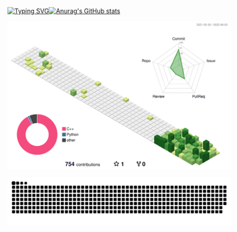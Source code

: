 <!-- ### Hi there 👋 -->
[![Typing SVG](https://readme-typing-svg.herokuapp.com?size=24&center=true&vCenter=true&lines=zephyr-fun+says+hi)](https://git.io/typing-svg)[![Anurag's GitHub stats](https://github-readme-stats.vercel.app/api?username=zephyr-fun)](https://github.com/anuraghazra/github-readme-stats)



![](./profile-3d-contrib/profile-green-animate.svg)

![GitHub Snake Light](https://raw.githubusercontent.com/zephyr-fun/zephyr-fun/output/github-contribution-grid-snake.svg)
<!--
**zephyr-fun/zephyr-fun** is a ✨ _special_ ✨ repository because its `README.md` (this file) appears on your GitHub profile.

Here are some ideas to get you started:

- 🔭 I’m currently working on ...
- 🌱 I’m currently learning ...
- 👯 I’m looking to collaborate on ...
- 🤔 I’m looking for help with ...
- 💬 Ask me about ...
- 📫 How to reach me: ...
- 😄 Pronouns: ...
- ⚡ Fun fact: ...
-->
